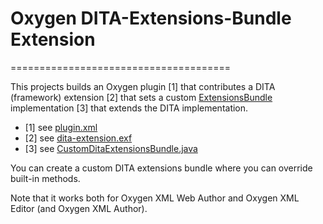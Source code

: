# Oxygen DITA-Extensions-Bundle Extension
======================================

This projects builds an Oxygen plugin [1] that contributes a DITA (framework) extension [2] that sets a custom [ExtensionsBundle](https://www.oxygenxml.com/InstData/Editor/SDK/javadoc/ro/sync/ecss/extensions/api/ExtensionsBundle.html) implementation [3] that extends the DITA implementation.
- [1] see [plugin.xml](plugin.xml)
- [2] see [dita-extension.exf](dita-extension.exf)
- [3] see [CustomDitaExtensionsBundle.java](src/main/java/com/oxygenxml/demo/CustomDitaExtensionsBundle.java)

You can create a custom DITA extensions bundle where you can override built-in methods. 

Note that it works both for Oxygen XML Web Author and Oxygen XML Editor (and Oxygen XML Author).
